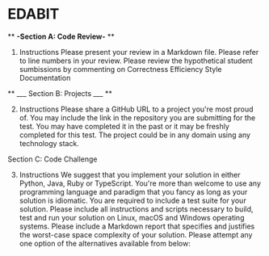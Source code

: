 # EDABIT

** ____-Section A: Code Review-____ **

1. Instructions
Please present your review in a Markdown file.
Please refer to line numbers in your review.
Please review the hypothetical student sumbissions by commenting on
Correctness
Efficiency
Style
Documentation


** ___ Section B: Projects ___ **

2. Instructions
Please share a GitHub URL to a project you're most proud of.
You may include the link in the repository you are submitting for the test.
You may have completed it in the past or it may be freshly completed for this test.
The project could be in any domain using any technology stack.

Section C: Code Challenge

3. Instructions
We suggest that you implement your solution in either Python, Java, Ruby or TypeScript.
You're more than welcome to use any programming language and paradigm that you fancy as long as your solution is idiomatic.
You are required to include a test suite for your solution.
Please include all instructions and scripts necessary to build, test and run your solution on Linux, macOS and Windows operating systems.
Please include a Markdown report that specifies and justifies the worst-case space complexity of your solution.
Please attempt any one option of the alternatives available from below:
